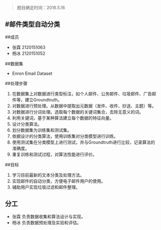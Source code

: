 >题目确定时间：2016.5.16

#邮件类型自动分类
---
##成员
- 张霖 2120151063
- 杨冰 2120151052

##数据集
- Enron Email Dataset

##处理步骤
1. 在数据集上对数据进行类型标注，如个人邮件、公务邮件、垃圾邮件、广告邮件等，建立Groundtruth。
2. 对数据进行预处理。从数据中提取出元数据（发件、收件、抄送、主题）等。
3. 对数据进行分词处理。选取每个数据的关键词集合，去除无意义的词。
4. 利用关键词，基于某种算法建立每个数据的特征向量。
5. 设计分类算法。
5. 划分数据集为训练集和测试集。
6. 依据设计的分类算法，使用训练集对分类模型进行训练。
7. 使用测试集在分类模型上进行测试，并与Groundtruth进行比较，记录算法的准确度。
8. 重复训练和测试过程，对算法性能进行评价。

##目标
1. 学习目前最新的文本分类及处理方法。
2. 实现邮件的自动分类，方便电子邮件用户的使用。
3. 辅助用户实现垃圾过滤和邮件整理。

## 分工
- 张霖 负责数据收集和算法设计与实现。
- 杨冰 负责数据预处理及实验和评估。